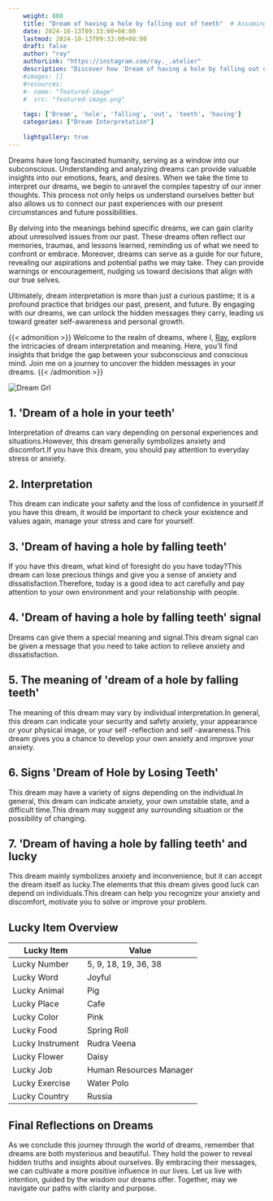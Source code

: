 ```yaml
---
    weight: 888
    title: "Dream of having a hole by falling out of teeth"  # Assuming 'title' column exists
    date: 2024-10-13T09:33:00+08:00
    lastmod: 2024-10-13T09:33:00+08:00
    draft: false
    author: "ray"
    authorLink: "https://instagram.com/ray._.atelier"
    description: "Discover how 'Dream of having a hole by falling out of teeth' can interpret your future and uncover its significant meanings in your life."
    #images: []
    #resources:
    #- name: "featured-image"
    #  src: "featured-image.png"
    
    tags: ['Dream', 'hole', 'falling', 'out', 'teeth', 'having']
    categories: ["Dream Interpretation"]
    
    lightgallery: true
---
```

    
Dreams have long fascinated humanity, serving as a window into our subconscious. Understanding and analyzing dreams can provide valuable insights into our emotions, fears, and desires. When we take the time to interpret our dreams, we begin to unravel the complex tapestry of our inner thoughts. This process not only helps us understand ourselves better but also allows us to connect our past experiences with our present circumstances and future possibilities.

By delving into the meanings behind specific dreams, we can gain clarity about unresolved issues from our past. These dreams often reflect our memories, traumas, and lessons learned, reminding us of what we need to confront or embrace. Moreover, dreams can serve as a guide for our future, revealing our aspirations and potential paths we may take. They can provide warnings or encouragement, nudging us toward decisions that align with our true selves.

Ultimately, dream interpretation is more than just a curious pastime; it is a profound practice that bridges our past, present, and future. By engaging with our dreams, we can unlock the hidden messages they carry, leading us toward greater self-awareness and personal growth.

{{< admonition >}}
Welcome to the realm of dreams, where I, [Ray](https://instagram.com/ray._.atelier), explore the intricacies of dream interpretation and meaning. Here, you’ll find insights that bridge the gap between your subconscious and conscious mind. Join me on a journey to uncover the hidden messages in your dreams.
{{< /admonition >}}

![Dream Grl](https://cdn.pixabay.com/photo/2017/11/02/03/35/gothic-2910057_1280.jpg "Dream Grl")

## 1. 'Dream of a hole in your teeth'
Interpretation of dreams can vary depending on personal experiences and situations.However, this dream generally symbolizes anxiety and discomfort.If you have this dream, you should pay attention to everyday stress or anxiety.

## 2. Interpretation
This dream can indicate your safety and the loss of confidence in yourself.If you have this dream, it would be important to check your existence and values again, manage your stress and care for yourself.

## 3. 'Dream of having a hole by falling teeth'
If you have this dream, what kind of foresight do you have today?This dream can lose precious things and give you a sense of anxiety and dissatisfaction.Therefore, today is a good idea to act carefully and pay attention to your own environment and your relationship with people.

## 4. 'Dream of having a hole by falling teeth' signal
Dreams can give them a special meaning and signal.This dream signal can be given a message that you need to take action to relieve anxiety and dissatisfaction.

## 5. The meaning of 'dream of a hole by falling teeth'
The meaning of this dream may vary by individual interpretation.In general, this dream can indicate your security and safety anxiety, your appearance or your physical image, or your self -reflection and self -awareness.This dream gives you a chance to develop your own anxiety and improve your anxiety.

## 6. Signs 'Dream of Hole by Losing Teeth'
This dream may have a variety of signs depending on the individual.In general, this dream can indicate anxiety, your own unstable state, and a difficult time.This dream may suggest any surrounding situation or the possibility of changing.

## 7. 'Dream of having a hole by falling teeth' and lucky
This dream mainly symbolizes anxiety and inconvenience, but it can accept the dream itself as lucky.The elements that this dream gives good luck can depend on individuals.This dream can help you recognize your anxiety and discomfort, motivate you to solve or improve your problem.

## Lucky Item Overview
| Lucky Item          | Value              |
|---------------|--------------------|
| Lucky Number        | 5, 9, 18, 19, 36, 38  |
| Lucky Word          | Joyful |
| Lucky Animal        | Pig |
| Lucky Place         | Cafe     |
| Lucky Color         | Pink     |
| Lucky Food          | Spring Roll      |
| Lucky Instrument    | Rudra Veena |
| Lucky Flower        | Daisy    |
| Lucky Job           | Human Resources Manager       |
| Lucky Exercise      | Water Polo  |
| Lucky Country       | Russia    |


##  Final Reflections on Dreams

As we conclude this journey through the world of dreams, remember that dreams are both mysterious and beautiful. They hold the power to reveal hidden truths and insights about ourselves. By embracing their messages, we can cultivate a more positive influence in our lives. Let us live with intention, guided by the wisdom our dreams offer. Together, may we navigate our paths with clarity and purpose.
